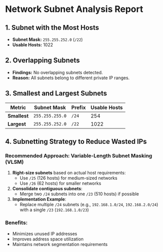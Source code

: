 # Network Subnet Analysis Report

## 1. Subnet with the Most Hosts
- **Subnet Mask:** `255.255.252.0` (`/22`)
- **Usable Hosts:** 1022

## 2. Overlapping Subnets
- **Findings:** No overlapping subnets detected.
- **Reason:** All subnets belong to different private IP ranges.

## 3. Smallest and Largest Subnets
| Metric      | Subnet Mask       | Prefix | Usable Hosts |
|-------------|-------------------|--------|--------------|
| **Smallest** | `255.255.255.0`   | `/24`  | 254          |
| **Largest**  | `255.255.252.0`   | `/22`  | 1022         |

## 4. Subnetting Strategy to Reduce Wasted IPs
### Recommended Approach: Variable-Length Subnet Masking (VLSM)
1. **Right-size subnets** based on actual host requirements:
   - Use `/25` (126 hosts) for medium-sized networks
   - Use `/26` (62 hosts) for smaller networks
2. **Consolidate contiguous subnets**:
   - Merge two `/24` subnets into one `/23` (510 hosts) if possible
3. **Implementation Example**:
   - Replace multiple `/24` subnets (e.g., `192.168.1.0/24`, `192.168.2.0/24`) with a single `/23` (`192.168.1.0/23`)

### Benefits:
- Minimizes unused IP addresses
- Improves address space utilization
- Maintains network segmentation requirements
